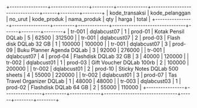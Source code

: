 +----------------+----------------+---------+-------------+-------------------------------+------+--------+--------+
| kode_transaksi | kode_pelanggan | no_urut | kode_produk | nama_produk                   | qty  | harga  | total  |
+----------------+----------------+---------+-------------+-------------------------------+------+--------+--------+
| tr-001         | dqlabcust07    |       1 | prod-01     | Kotak Pensil DQLab            |    5 |  62500 | 312500 |
| tr-001         | dqlabcust07    |       2 | prod-03     | Flash disk DQLab 32 GB        |    1 | 100000 | 100000 |
| tr-001         | dqlabcust07    |       3 | prod-09     | Buku Planner Agenda DQLab     |    3 |  92000 | 276000 |
| tr-001         | dqlabcust07    |       4 | prod-04     | Flashdisk DQLab 32 GB         |    3 |  40000 | 120000 |
| tr-002         | dqlabcust01    |       1 | prod-03     | Gift Voucher DQLab 100rb      |    2 | 100000 | 200000 |
| tr-002         | dqlabcust01    |       2 | prod-10     | Sticky Notes DQLab 500 sheets |    4 |  55000 | 220000 |
| tr-002         | dqlabcust01    |       3 | prod-07     | Tas Travel Organizer DQLab    |    1 |  48000 |  48000 |
| tr-003         | dqlabcust03    |       1 | prod-02     | Flashdisk DQLab 64 GB         |    2 |  55000 | 110000 |
+----------------+----------------+---------+-------------+-------------------------------+------+--------+--------+